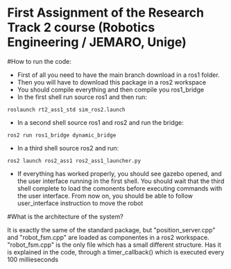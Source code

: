 # First Assignment of the Research Track 2 course (Robotics Engineering / JEMARO, Unige)

#How to run the code:
- First of all you need to have the main branch download in a ros1 folder.
- Then you will have to download this package in a ros2 workspace
- You should compile everything and then compile you ros1_bridge
- In the first shell run source ros1 and then run:
```
roslaunch rt2_ass1_std sim_ros2.launch
```
- In a second shell source ros1 and ros2 and run the bridge:
```
ros2 run ros1_bridge dynamic_bridge
```
- In a third shell source ros2 and run:
```
ros2 launch ros2_ass1 ros2_ass1_launcher.py
```
- If everything has worked properly, you should see gazebo opened, and the user interface running in the first shell.
You should wait that the third shell complete to load the comonents before executing commands with the user interface.
From now on, you should be able to follow user_interface instruction to move the robot

#What is the architecture of the system?

It is exactly the same of the standard package, but "position_server.cpp" and "robot_fsm.cpp" are loaded as componentes in a ros2 workspace.
"robot_fsm.cpp" is the only file which has a small different structure. Has it is explained in the code, through a timer_callback() which is executed every 100 millieseconds



